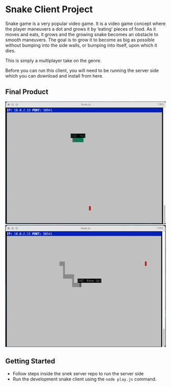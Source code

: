 # Snake Client Project

Snake game is a very popular video game. It is a video game concept where the player maneuvers a dot and grows it by ‘eating’ pieces of food. As it moves and eats, it grows and the growing snake becomes an obstacle to smooth maneuvers. The goal is to grow it to become as big as possible without bumping into the side walls, or bumping into itself, upon which it dies.

This is simply a multiplayer take on the genre.

Before you can run this client, you will need to be running the server side which you can download and install from here. 

## Final Product

!["Game Start"](images/snek.png)
!["User Message during gameplay"](images/snekTwo.png)


## Getting Started

- Follow steps inside the snek server repo to run the server side
- Run the development snake client using the `node play.js` command.
